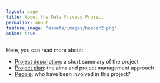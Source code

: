 ```yaml
---
layout: page
title: About the Data Privacy Project
permalink: about
feature_image: "assets/images/header2.png"
aside: true
---
```


Here, you can read more about:
- [Project description](about/project-description): a short summary of the project
- [Project plan](about/project-plan): the aims and project management approach
- [People](about/people): who have been involved in this project?